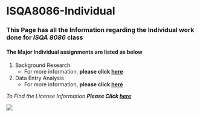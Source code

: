 # ISQA8086-Individual

### This Page has all the Information regarding the Individual work done for _**ISQA 8086**_ class
#### The Major Individual assignments are listed as below

 1. Background Research 
     * For more information, **please click [here](https://github.com/shashankpatibandla/ISQA8060-Individual/tree/master/Background%20Research)** 
 2. Data Entry Analysis  
     * For more information, **please click [here](https://github.com/shashankpatibandla/ISQA8060-Individual/tree/master/Data%20Entry%20Analysis)**

_To Find the License Information **Please Click [here](https://github.com/shashankpatibandla/ISQA8060-Individual/blob/master/LICENSE)**_

![](https://media.giphy.com/media/4FQMuOKR6zQRO/giphy.gif)
